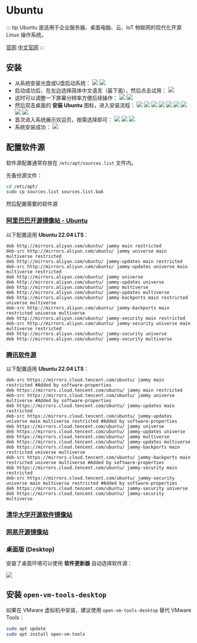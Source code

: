 # Ubuntu

::: tip
Ubuntu 是适用于企业服务器、桌面电脑、云、IoT 物联网的现代化开源 Linux 操作系统。

[官网](https://ubuntu.com/)
[中文官网](https://cn.ubuntu.com/)
:::

## 安装

- 从系统安装光盘或U盘启动系统：
  ![](./img/setup/Ubuntu%20Desktop%2022.04-2022-04-29-11-37-22.png)
  ![](./img/setup/Ubuntu%20Desktop%2022.04-2022-04-29-11-37-37.png)
- 启动成功后，在左边选择简体中文语言（最下面），然后点击试用：
  ![](./img/setup/Ubuntu%20Desktop%2022.04-2022-04-29-11-39-06.png)
- 这时可以调整一下屏幕分辨率方便后续操作：
  ![](./img/setup/Ubuntu%20Desktop%2022.04-2022-04-29-11-42-19.png)
  ![](./img/setup/Ubuntu%20Desktop%2022.04-2022-04-29-11-53-16.png)
- 然后双击桌面的 **安装 Ubuntu** 图标，进入安装流程：
  ![](./img/setup/Ubuntu%20Desktop%2022.04-2022-04-29-11-54-10.png)
  ![](./img/setup/Ubuntu%20Desktop%2022.04-2022-04-29-11-54-14.png)
  ![](./img/setup/Ubuntu%20Desktop%2022.04-2022-04-29-11-54-34.png)
  ![](./img/setup/Ubuntu%20Desktop%2022.04-2022-04-29-12-01-53.png)
  ![](./img/setup/Ubuntu%20Desktop%2022.04-2022-04-29-12-02-00.png)
  ![](./img/setup/Ubuntu%20Desktop%2022.04-2022-04-29-12-02-54.png)
  ![](./img/setup/Ubuntu%20Desktop%2022.04-2022-04-29-12-03-24.png)
  ![](./img/setup/Ubuntu%20Desktop%2022.04-2022-04-29-12-06-53.png)
  ![](./img/setup/Ubuntu%20Desktop%2022.04-2022-04-29-12-07-54.png)
- 首次进入系统展示欢迎页，按需选择即可：
  ![](./img/setup/Ubuntu%20Desktop%2022.04-2022-04-29-12-08-18.png)
  ![](./img/setup/Ubuntu%20Desktop%2022.04-2022-04-29-12-08-41.png)
  ![](./img/setup/Ubuntu%20Desktop%2022.04-2022-04-29-12-08-49.png)
- 系统安装成功：
  ![](./img/setup/Ubuntu%20Desktop%2022.04-2022-04-29-12-09-53.png)

## 配置软件源

软件源配置通常存放在 `/etc/apt/sources.list` 文件内。

先备份源文件：

```bash
cd /etc/apt/
sudo cp sources.list sources.list.bak
```

然后配置需要的软件源

### [阿里巴巴开源镜像站 - Ubuntu](https://developer.aliyun.com/mirror/ubuntu)

以下配置适用 **Ubuntu 22.04 LTS**：

```text
deb http://mirrors.aliyun.com/ubuntu/ jammy main restricted
deb-src http://mirrors.aliyun.com/ubuntu/ jammy universe main multiverse restricted
deb http://mirrors.aliyun.com/ubuntu/ jammy-updates main restricted
deb-src http://mirrors.aliyun.com/ubuntu/ jammy-updates universe main multiverse restricted
deb http://mirrors.aliyun.com/ubuntu/ jammy universe
deb http://mirrors.aliyun.com/ubuntu/ jammy-updates universe
deb http://mirrors.aliyun.com/ubuntu/ jammy multiverse
deb http://mirrors.aliyun.com/ubuntu/ jammy-updates multiverse
deb http://mirrors.aliyun.com/ubuntu/ jammy-backports main restricted universe multiverse
deb-src http://mirrors.aliyun.com/ubuntu/ jammy-backports main restricted universe multiverse
deb http://mirrors.aliyun.com/ubuntu/ jammy-security main restricted
deb-src http://mirrors.aliyun.com/ubuntu/ jammy-security universe main multiverse restricted
deb http://mirrors.aliyun.com/ubuntu/ jammy-security universe
deb http://mirrors.aliyun.com/ubuntu/ jammy-security multiverse
```

### [腾讯软件源](https://mirrors.cloud.tencent.com/)

以下配置适用 **Ubuntu 22.04 LTS**：

```text
deb-src https://mirrors.cloud.tencent.com/ubuntu/ jammy main restricted #Added by software-properties
deb https://mirrors.cloud.tencent.com/ubuntu/ jammy main restricted
deb-src https://mirrors.cloud.tencent.com/ubuntu/ jammy universe multiverse #Added by software-properties
deb https://mirrors.cloud.tencent.com/ubuntu/ jammy-updates main restricted
deb-src https://mirrors.cloud.tencent.com/ubuntu/ jammy-updates universe main multiverse restricted #Added by software-properties
deb https://mirrors.cloud.tencent.com/ubuntu/ jammy universe
deb https://mirrors.cloud.tencent.com/ubuntu/ jammy-updates universe
deb https://mirrors.cloud.tencent.com/ubuntu/ jammy multiverse
deb https://mirrors.cloud.tencent.com/ubuntu/ jammy-updates multiverse
deb https://mirrors.cloud.tencent.com/ubuntu/ jammy-backports main restricted universe multiverse
deb-src https://mirrors.cloud.tencent.com/ubuntu/ jammy-backports main restricted universe multiverse #Added by software-properties
deb https://mirrors.cloud.tencent.com/ubuntu/ jammy-security main restricted
deb-src https://mirrors.cloud.tencent.com/ubuntu/ jammy-security universe main multiverse restricted #Added by software-properties
deb https://mirrors.cloud.tencent.com/ubuntu/ jammy-security universe
deb https://mirrors.cloud.tencent.com/ubuntu/ jammy-security multiverse
```

### [清华大学开源软件镜像站](https://mirrors.tuna.tsinghua.edu.cn/)

### [网易开源镜像站](http://mirrors.163.com/)

### 桌面版 (Desktop)

安装了桌面环境可以使用 **软件更新器** 自动选择软件源：

![](./img/config-apt/QQ%E6%88%AA%E5%9B%BE20220505181915.png)

## 安装 `open-vm-tools-desktop`

如果在 VMware 虚拟机中安装，建议使用 `open-vm-tools-desktop` 替代 VMware Tools：

```bash
sudo apt update
sudo apt install open-vm-tools
```
